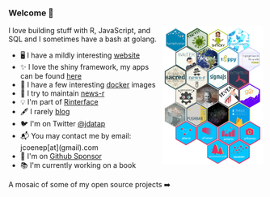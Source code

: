 ### Welcome 👋

<img align="right" src="https://raw.githubusercontent.com/JohnCoene/JohnCoene/master/all_sticker.png" width="200px" style="width:200px;"/>

I love building stuff with R, JavaScript, and SQL and I sometimes have a bash at golang.

- 🖥️ I have a mildly interesting [website](https://john-coene.com/)
- ✨ I love the shiny framework, my apps can be found [here](https://shiny.john-coene.com/)
- 🐋 I have a few interesting [docker](https://hub.docker.com/u/jcoenep) images
- 📰 I try to maintain [news-r](https://github.com/news-r)
- 💡 I'm part of [Rinterface](https://github.com/Rinterface/)
- 🖋️ I rarely [blog](https://blog.john-coene.com/)
- 🐦 I'm on Twitter [@jdatap](https://twitter.com/jdatap)
- 📬 You may contact me by email: jcoenep\[at\]\(gmail\).com
- 💖 I'm on [Github Sponsor](https://github.com/sponsors/JohnCoene)
- 📚 I'm currently working on a book

A mosaic of some of my open source projects ➡️
